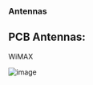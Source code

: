 ### Antennas

## PCB Antennas:

WiMAX

![image](https://github.com/DamianKJKujawski/Antennas/assets/160174331/7a77648d-62f0-4594-bcc4-8c6ce8d62321)
